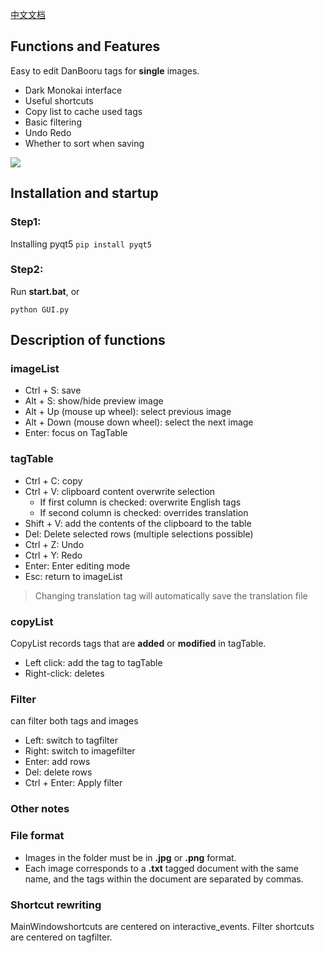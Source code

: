 [中文文档](https://github.com/Aleiluo/danbooruTagEditor/blob/master/README_cn.md)

## Functions and Features
Easy to edit DanBooru tags for **single** images.

- Dark Monokai interface
- Useful shortcuts
- Copy list to cache used tags
- Basic filtering
- Undo Redo
- Whether to sort when saving

![](./imgs/display.pngdisplay.png)

## Installation and startup

### Step1:
Installing pyqt5
``
pip install pyqt5
``

### Step2:

Run **start.bat**, or
```
python GUI.py
```

## Description of functions

### imageList

- Ctrl + S: save
- Alt + S: show/hide preview image
- Alt + Up (mouse up wheel): select previous image
- Alt + Down (mouse down wheel): select the next image
- Enter: focus on TagTable

### tagTable

- Ctrl + C: copy
- Ctrl + V: clipboard content overwrite selection
  - If first column is checked: overwrite English tags
  - If second column is checked: overrides translation
- Shift + V: add the contents of the clipboard to the table
- Del: Delete selected rows (multiple selections possible)
- Ctrl + Z: Undo
- Ctrl + Y: Redo
- Enter: Enter editing mode
- Esc: return to imageList

> Changing translation tag will automatically save the translation file

### copyList
CopyList records tags that are **added** or **modified** in tagTable.

- Left click: add the tag to tagTable
- Right-click: deletes

### Filter
can filter both tags and images

- Left: switch to tagfilter
- Right: switch to imagefilter
- Enter: add rows
- Del: delete rows
- Ctrl + Enter: Apply filter

### Other notes

### File format
- Images in the folder must be in **.jpg** or **.png** format.
- Each image corresponds to a **.txt** tagged document with the same name, and the tags within the document are separated by commas.

### Shortcut rewriting
MainWindowshortcuts are centered on interactive_events.
Filter shortcuts are centered on tagfilter.
